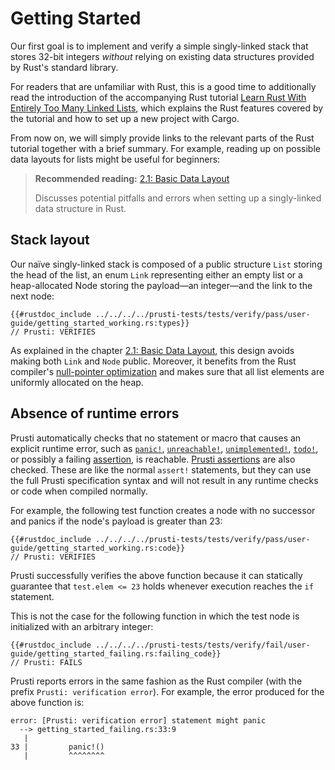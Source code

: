 # Getting Started

Our first goal is to implement and verify a simple singly-linked stack that stores
32-bit integers *without* relying on existing data structures 
provided by Rust's standard library.

For readers that are unfamiliar with Rust, this is a good time to additionally
read the introduction of the accompanying Rust tutorial 
[Learn Rust With Entirely Too Many Linked Lists](https://rust-unofficial.github.io/too-many-lists/index.html),
which explains the Rust features covered by the tutorial and how to set up a 
new project with Cargo.
 
From now on, we will simply provide links to the relevant parts of the
Rust tutorial together with a brief summary. 
For example, reading up on possible data layouts for lists might be useful for beginners:

> **Recommended reading:** 
> [2.1: Basic Data Layout](https://rust-unofficial.github.io/too-many-lists/first-layout.html)
>
> Discusses potential pitfalls and errors when setting up a singly-linked data structure in Rust.

## Stack layout

Our naïve singly-linked stack is composed of a public structure `List` storing 
the head of the list, an enum `Link` representing either an empty list or a heap-allocated
Node storing the payload—an integer—and the link to the next node:

```rust,noplaypen
{{#rustdoc_include ../../../../prusti-tests/tests/verify/pass/user-guide/getting_started_working.rs:types}}
// Prusti: VERIFIES
```

As explained in the chapter [2.1: Basic Data Layout](https://rust-unofficial.github.io/too-many-lists/first-layout.html), this design avoids making both `Link` and `Node` public.
Moreover, it benefits from the Rust compiler's [null-pointer optimization](https://rust-lang.github.io/unsafe-code-guidelines/layout/enums.html#discriminant-elision-on-option-like-enums)
and makes sure that all list elements are uniformly allocated on the heap.

## Absence of runtime errors

Prusti automatically checks that no statement or macro that causes
an explicit runtime error, such as
[`panic!`](https://doc.rust-lang.org/std/macro.panic.html),
[`unreachable!`](https://doc.rust-lang.org/std/macro.unreachable.html),
[`unimplemented!`](https://doc.rust-lang.org/std/macro.unimplemented.html),
[`todo!`](https://doc.rust-lang.org/std/macro.todo.html), or
possibly a failing [assertion](https://doc.rust-lang.org/std/macro.assert.html),
is reachable. [Prusti assertions](../verify/assert_refute_assume.md) are also checked. These are like the normal `assert!` statements, but they can use the full Prusti specification syntax and will not result in any runtime checks or code when compiled normally.

For example, the following test function creates a node with no successor and panics
if the node's payload is greater than 23:

```rust,noplaypen
{{#rustdoc_include ../../../../prusti-tests/tests/verify/pass/user-guide/getting_started_working.rs:code}}
// Prusti: VERIFIES
```
Prusti successfully verifies the above function 
because it can statically guarantee that `test.elem <= 23` holds 
whenever execution reaches the `if` statement.

This is not the case for the following function in which the test node is initialized
with an arbitrary integer:
```rust,noplaypen
{{#rustdoc_include ../../../../prusti-tests/tests/verify/fail/user-guide/getting_started_failing.rs:failing_code}}
// Prusti: FAILS
```

Prusti reports errors in the same fashion as the Rust compiler (with the prefix
`Prusti: verification error`). For example, the error produced for the above function
is:

```plain
error: [Prusti: verification error] statement might panic
  --> getting_started_failing.rs:33:9
   |
33 |         panic!()
   |         ^^^^^^^^
```
